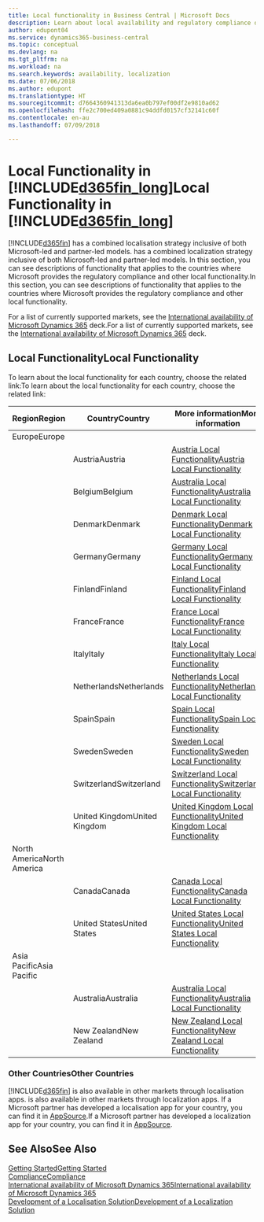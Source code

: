 ```yaml
---
title: Local functionality in Business Central | Microsoft Docs
description: Learn about local availability and regulatory compliance of Dynamics 365 Business Central.
author: edupont04
ms.service: dynamics365-business-central
ms.topic: conceptual
ms.devlang: na
ms.tgt_pltfrm: na
ms.workload: na
ms.search.keywords: availability, localization
ms.date: 07/06/2018
ms.author: edupont
ms.translationtype: HT
ms.sourcegitcommit: d7664360941313da6ea0b797ef00df2e9810ad62
ms.openlocfilehash: ffe2c700ed409a0881c94ddfd0157cf32141c60f
ms.contentlocale: en-au
ms.lasthandoff: 07/09/2018

---
```

# <a name="local-functionality-in-included365finlongincludesd365finlongmdmd"></a><span data-ttu-id="9bbb5-103">Local Functionality in [!INCLUDE[d365fin_long](includes/d365fin_long_md.md)]</span><span class="sxs-lookup"><span data-stu-id="9bbb5-103">Local Functionality in [!INCLUDE[d365fin_long](includes/d365fin_long_md.md)]</span></span>
[!INCLUDE[d365fin](includes/d365fin_md.md)]<span data-ttu-id="9bbb5-104"> has a combined localisation strategy inclusive of both Microsoft-led and partner-led models.</span><span class="sxs-lookup"><span data-stu-id="9bbb5-104"> has a combined localization strategy inclusive of both Microsoft-led and partner-led models.</span></span> <span data-ttu-id="9bbb5-105">In this section, you can see descriptions of functionality that applies to the countries where Microsoft provides the regulatory compliance and other local functionality.</span><span class="sxs-lookup"><span data-stu-id="9bbb5-105">In this section, you can see descriptions of functionality that applies to the countries where Microsoft provides the regulatory compliance and other local functionality.</span></span>  

<span data-ttu-id="9bbb5-106">For a list of currently supported markets, see the [International availability of Microsoft Dynamics 365](https://docs.microsoft.com/en-us/dynamics365/get-started/availability) deck.</span><span class="sxs-lookup"><span data-stu-id="9bbb5-106">For a list of currently supported markets, see the [International availability of Microsoft Dynamics 365](https://docs.microsoft.com/en-us/dynamics365/get-started/availability) deck.</span></span>  

## <a name="local-functionality"></a><span data-ttu-id="9bbb5-107">Local Functionality</span><span class="sxs-lookup"><span data-stu-id="9bbb5-107">Local Functionality</span></span>
<span data-ttu-id="9bbb5-108">To learn about the local functionality for each country, choose the related link:</span><span class="sxs-lookup"><span data-stu-id="9bbb5-108">To learn about the local functionality for each country, choose the related link:</span></span>

| <span data-ttu-id="9bbb5-109">Region</span><span class="sxs-lookup"><span data-stu-id="9bbb5-109">Region</span></span> | <span data-ttu-id="9bbb5-110">Country</span><span class="sxs-lookup"><span data-stu-id="9bbb5-110">Country</span></span> | <span data-ttu-id="9bbb5-111">More information</span><span class="sxs-lookup"><span data-stu-id="9bbb5-111">More information</span></span> |
| --- | --- |--- |
| <span data-ttu-id="9bbb5-112">Europe</span><span class="sxs-lookup"><span data-stu-id="9bbb5-112">Europe</span></span> |  | |
|        | <span data-ttu-id="9bbb5-113">Austria</span><span class="sxs-lookup"><span data-stu-id="9bbb5-113">Austria</span></span> | [<span data-ttu-id="9bbb5-114">Austria Local Functionality</span><span class="sxs-lookup"><span data-stu-id="9bbb5-114">Austria Local Functionality</span></span>](localfunctionality/austria/austria-local-functionality.md) |
|        | <span data-ttu-id="9bbb5-115">Belgium</span><span class="sxs-lookup"><span data-stu-id="9bbb5-115">Belgium</span></span> |  [<span data-ttu-id="9bbb5-116">Australia Local Functionality</span><span class="sxs-lookup"><span data-stu-id="9bbb5-116">Australia Local Functionality</span></span>](localfunctionality/belgium/belgium-local-functionality.md) |
|        | <span data-ttu-id="9bbb5-117">Denmark</span><span class="sxs-lookup"><span data-stu-id="9bbb5-117">Denmark</span></span> | [<span data-ttu-id="9bbb5-118">Denmark Local Functionality</span><span class="sxs-lookup"><span data-stu-id="9bbb5-118">Denmark Local Functionality</span></span>](localfunctionality/denmark/denmark-local-functionality.md) |
|        | <span data-ttu-id="9bbb5-119">Germany</span><span class="sxs-lookup"><span data-stu-id="9bbb5-119">Germany</span></span> | [<span data-ttu-id="9bbb5-120">Germany Local Functionality</span><span class="sxs-lookup"><span data-stu-id="9bbb5-120">Germany Local Functionality</span></span>](localfunctionality/germany/germany-local-functionality.md) |
|        | <span data-ttu-id="9bbb5-121">Finland</span><span class="sxs-lookup"><span data-stu-id="9bbb5-121">Finland</span></span> | [<span data-ttu-id="9bbb5-122">Finland Local Functionality</span><span class="sxs-lookup"><span data-stu-id="9bbb5-122">Finland Local Functionality</span></span>](localfunctionality/finland/finland-local-functionality.md) |
|        | <span data-ttu-id="9bbb5-123">France</span><span class="sxs-lookup"><span data-stu-id="9bbb5-123">France</span></span> | [<span data-ttu-id="9bbb5-124">France Local Functionality</span><span class="sxs-lookup"><span data-stu-id="9bbb5-124">France Local Functionality</span></span>](localfunctionality/france/france-local-functionality.md) |
|        | <span data-ttu-id="9bbb5-125">Italy</span><span class="sxs-lookup"><span data-stu-id="9bbb5-125">Italy</span></span> | [<span data-ttu-id="9bbb5-126">Italy Local Functionality</span><span class="sxs-lookup"><span data-stu-id="9bbb5-126">Italy Local Functionality</span></span>](localfunctionality/italy/italy-local-functionality.md) |
|        | <span data-ttu-id="9bbb5-127">Netherlands</span><span class="sxs-lookup"><span data-stu-id="9bbb5-127">Netherlands</span></span> | [<span data-ttu-id="9bbb5-128">Netherlands Local Functionality</span><span class="sxs-lookup"><span data-stu-id="9bbb5-128">Netherlands Local Functionality</span></span>](localfunctionality/netherlands/netherlands-local-functionality.md) |
|        | <span data-ttu-id="9bbb5-129">Spain</span><span class="sxs-lookup"><span data-stu-id="9bbb5-129">Spain</span></span> | [<span data-ttu-id="9bbb5-130">Spain Local Functionality</span><span class="sxs-lookup"><span data-stu-id="9bbb5-130">Spain Local Functionality</span></span>](localfunctionality/spain/spain-local-functionality.md) |
|        | <span data-ttu-id="9bbb5-131">Sweden</span><span class="sxs-lookup"><span data-stu-id="9bbb5-131">Sweden</span></span> | [<span data-ttu-id="9bbb5-132">Sweden Local Functionality</span><span class="sxs-lookup"><span data-stu-id="9bbb5-132">Sweden Local Functionality</span></span>](localfunctionality/sweden/sweden-local-functionality.md) |
|        | <span data-ttu-id="9bbb5-133">Switzerland</span><span class="sxs-lookup"><span data-stu-id="9bbb5-133">Switzerland</span></span> | [<span data-ttu-id="9bbb5-134">Switzerland Local Functionality</span><span class="sxs-lookup"><span data-stu-id="9bbb5-134">Switzerland Local Functionality</span></span>](localfunctionality/switzerland/switzerland-local-functionality.md) |
|        | <span data-ttu-id="9bbb5-135">United Kingdom</span><span class="sxs-lookup"><span data-stu-id="9bbb5-135">United Kingdom</span></span> | [<span data-ttu-id="9bbb5-136">United Kingdom Local Functionality</span><span class="sxs-lookup"><span data-stu-id="9bbb5-136">United Kingdom Local Functionality</span></span>](localfunctionality/unitedkingdom/united-kingdom-local-functionality.md) |
| <span data-ttu-id="9bbb5-137">North America</span><span class="sxs-lookup"><span data-stu-id="9bbb5-137">North America</span></span> |       |  |
|               | <span data-ttu-id="9bbb5-138">Canada</span><span class="sxs-lookup"><span data-stu-id="9bbb5-138">Canada</span></span>|[<span data-ttu-id="9bbb5-139">Canada Local Functionality</span><span class="sxs-lookup"><span data-stu-id="9bbb5-139">Canada Local Functionality</span></span>](localfunctionality/canada/canada-local-functionality.md) |
|               | <span data-ttu-id="9bbb5-140">United States</span><span class="sxs-lookup"><span data-stu-id="9bbb5-140">United States</span></span>|[<span data-ttu-id="9bbb5-141">United States Local Functionality</span><span class="sxs-lookup"><span data-stu-id="9bbb5-141">United States Local Functionality</span></span>](localfunctionality/unitedstates/united-states-local-functionality.md) |
| <span data-ttu-id="9bbb5-142">Asia Pacific</span><span class="sxs-lookup"><span data-stu-id="9bbb5-142">Asia Pacific</span></span> |       |  |
|        | <span data-ttu-id="9bbb5-143">Australia</span><span class="sxs-lookup"><span data-stu-id="9bbb5-143">Australia</span></span> | [<span data-ttu-id="9bbb5-144">Australia Local Functionality</span><span class="sxs-lookup"><span data-stu-id="9bbb5-144">Australia Local Functionality</span></span>](localfunctionality/australia/australia-local-functionality.md) |
|        | <span data-ttu-id="9bbb5-145">New Zealand</span><span class="sxs-lookup"><span data-stu-id="9bbb5-145">New Zealand</span></span> | [<span data-ttu-id="9bbb5-146">New Zealand Local Functionality</span><span class="sxs-lookup"><span data-stu-id="9bbb5-146">New Zealand Local Functionality</span></span>](localfunctionality/newzealand/new-zealand-local-functionality.md) |

### <a name="other-countries"></a><span data-ttu-id="9bbb5-147">Other Countries</span><span class="sxs-lookup"><span data-stu-id="9bbb5-147">Other Countries</span></span>
[!INCLUDE[d365fin](includes/d365fin_md.md)]<span data-ttu-id="9bbb5-148"> is also available in other markets through localisation apps.</span><span class="sxs-lookup"><span data-stu-id="9bbb5-148"> is also available in other markets through localization apps.</span></span> <span data-ttu-id="9bbb5-149">If a Microsoft partner has developed a localisation app for your country, you can find it in [AppSource](https://appsource.microsoft.com/en-us/product/dynamics-365-business-central/).</span><span class="sxs-lookup"><span data-stu-id="9bbb5-149">If a Microsoft partner has developed a localization app for your country, you can find it in [AppSource](https://appsource.microsoft.com/en-us/product/dynamics-365-business-central/).</span></span>

## <a name="see-also"></a><span data-ttu-id="9bbb5-150">See Also</span><span class="sxs-lookup"><span data-stu-id="9bbb5-150">See Also</span></span>
[<span data-ttu-id="9bbb5-151">Getting Started</span><span class="sxs-lookup"><span data-stu-id="9bbb5-151">Getting Started</span></span>](product-get-started.md)  
[<span data-ttu-id="9bbb5-152">Compliance</span><span class="sxs-lookup"><span data-stu-id="9bbb5-152">Compliance</span></span>](compliance/compliance-overview.md)  
[<span data-ttu-id="9bbb5-153">International availability of Microsoft Dynamics 365</span><span class="sxs-lookup"><span data-stu-id="9bbb5-153">International availability of Microsoft Dynamics 365</span></span>](https://docs.microsoft.com/en-us/dynamics365/get-started/availability)  
[<span data-ttu-id="9bbb5-154">Development of a Localisation Solution</span><span class="sxs-lookup"><span data-stu-id="9bbb5-154">Development of a Localization Solution</span></span>](/dynamics365/business-central/dev-itpro/developer/readiness/readiness-develop-localization)  


